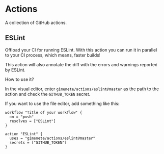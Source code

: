 # Actions

A collection of GitHub actions.

## ESLint

Offload your CI for running ESLint. With this action you can run it in parallel to your CI process, which means, faster builds!

This action will also annotate the diff with the errors and warnings reported by ESLint.

How to use it?

In the visual editor, enter `gimenete/actions/eslint@master` as the path to the action and check the `GITHUB_TOKEN` secret.

If you want to use the file editor, add something like this:

```
workflow "Title of your workflow" {
  on = "push"
  resolves = ["ESLint"]
}

action "ESLint" {
  uses = "gimenete/actions/eslint@master"
  secrets = ["GITHUB_TOKEN"]
}
```
